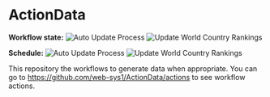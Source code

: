 # ActionData

**Workflow state:** ![Auto Update Process](https://github.com/web-sys1/ActionData/workflows/Auto%20Update%20Process/badge.svg)
![Update World Country Rankings](https://github.com/web-sys1/ActionData/workflows/Update%20World%20Country%20Rankings/badge.svg)

**Schedule:** ![Auto Update Process](https://github.com/web-sys1/ActionData/workflows/Auto%20Update%20Process/badge.svg?event=schedule)
![Update World Country Rankings](https://github.com/web-sys1/ActionData/workflows/Update%20World%20Country%20Rankings/badge.svg?event=schedule)

This repository the workflows to generate data when appropriate. You can go to https://github.com/web-sys1/ActionData/actions to see workflow actions.
